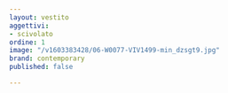 ```yaml
---
layout: vestito
aggettivi:
- scivolato
ordine: 1
image: "/v1603383428/06-W0077-VIV1499-min_dzsgt9.jpg"
brand: contemporary
published: false

---
```

